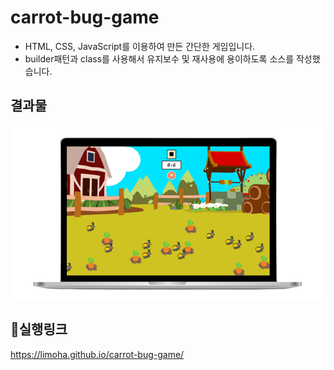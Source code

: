 # carrot-bug-game

- HTML, CSS, JavaScript를 이용하여 만든 간단한 게임입니다.
- builder패턴과 class를 사용해서 유지보수 및 재사용에 용이하도록 소스를 작성했습니다.

## 결과물
![ingame](./img/carrotAndBugGame.png)

## 🔗실행링크
https://limoha.github.io/carrot-bug-game/